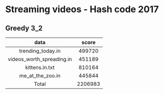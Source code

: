 # Streaming videos - Hash code 2017

## Greedy 3_2

| data                      | score   |
|:-------------------------:|:-------:|
| trending_today.in         |  499720 |
| videos_worth_spreading.in |  451189 |
| kittens.in.txt            |  810164 |
| me_at_the_zoo.in          |  445844 |
| Total                     | 2206983 |
